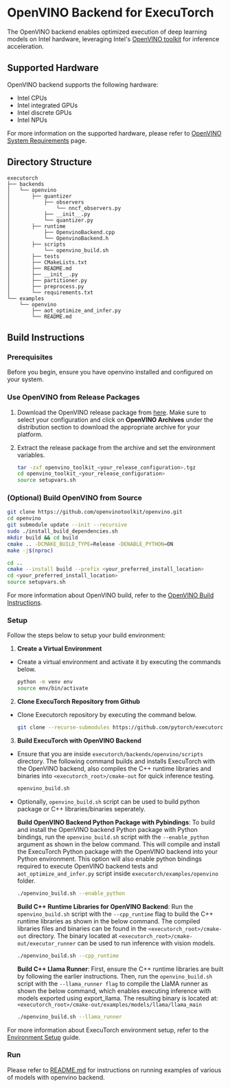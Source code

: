 # OpenVINO Backend for ExecuTorch
The OpenVINO backend enables optimized execution of deep learning models on Intel hardware, leveraging Intel's [OpenVINO toolkit](https://www.intel.com/content/www/us/en/developer/tools/openvino-toolkit/overview.html) for inference acceleration.

## Supported Hardware

OpenVINO backend supports the following hardware:

- Intel CPUs
- Intel integrated GPUs
- Intel discrete GPUs
- Intel NPUs

For more information on the supported hardware, please refer to [OpenVINO System Requirements](https://docs.openvino.ai/2025/about-openvino/release-notes-openvino/system-requirements.html) page.

## Directory Structure

```
executorch
├── backends
│   └── openvino
│       ├── quantizer
│           ├── observers
│               └── nncf_observers.py
│           ├── __init__.py
│           └── quantizer.py
│       ├── runtime
│           ├── OpenvinoBackend.cpp
│           └── OpenvinoBackend.h
│       ├── scripts
│           └── openvino_build.sh
│       ├── tests
│       ├── CMakeLists.txt
│       ├── README.md
│       ├── __init__.py
│       ├── partitioner.py
│       ├── preprocess.py
│       └── requirements.txt
└── examples
    └── openvino
        ├── aot_optimize_and_infer.py
        └── README.md
```

## Build Instructions

### Prerequisites

Before you begin, ensure you have openvino installed and configured on your system.

### Use OpenVINO from Release Packages

1. Download the OpenVINO release package from [here](https://docs.openvino.ai/2025/get-started/install-openvino.html). Make sure to select your configuration and click on **OpenVINO Archives** under the distribution section to download the appropriate archive for your platform.

2. Extract the release package from the archive and set the environment variables.

   ```bash
   tar -zxf openvino_toolkit_<your_release_configuration>.tgz
   cd openvino_toolkit_<your_release_configuration>
   source setupvars.sh
   ```

### (Optional) Build OpenVINO from Source

```bash
git clone https://github.com/openvinotoolkit/openvino.git
cd openvino
git submodule update --init --recursive
sudo ./install_build_dependencies.sh
mkdir build && cd build
cmake .. -DCMAKE_BUILD_TYPE=Release -DENABLE_PYTHON=ON
make -j$(nproc)

cd ..
cmake --install build --prefix <your_preferred_install_location>
cd <your_preferred_install_location>
source setupvars.sh
```

For more information about OpenVINO build, refer to the [OpenVINO Build Instructions](https://github.com/openvinotoolkit/openvino/blob/master/docs/dev/build_linux.md).

### Setup

Follow the steps below to setup your build environment:


1. **Create a Virtual Environment**
- Create a virtual environment and activate it by executing the commands below.
   ```bash
   python -m venv env
   source env/bin/activate
   ```
2. **Clone ExecuTorch Repository from Github**
- Clone Executorch repository by executing the command below.
   ```bash
   git clone --recurse-submodules https://github.com/pytorch/executorch.git
   ```
3. **Build ExecuTorch with OpenVINO Backend**
- Ensure that you are inside `executorch/backends/openvino/scripts` directory. The following command builds and installs ExecuTorch with the OpenVINO backend, also compiles the C++ runtime libraries and binaries into `<executorch_root>/cmake-out` for quick inference testing.
   ```bash
   openvino_build.sh
   ```
- Optionally, `openvino_build.sh` script can be used to build python package or C++ libraries/binaries seperately.

   **Build OpenVINO Backend Python Package with Pybindings**: To build and install the OpenVINO backend Python package with Python bindings, run the `openvino_build.sh` script with the `--enable_python` argument as shown in the below command. This will compile and install the ExecuTorch Python package with the OpenVINO backend into your Python environment. This option will also enable python bindings required to execute OpenVINO backend tests and `aot_optimize_and_infer.py` script inside `executorch/examples/openvino` folder.
     ```bash
   ./openvino_build.sh --enable_python
   ```
   **Build C++ Runtime Libraries for OpenVINO Backend**: Run the `openvino_build.sh` script with the `--cpp_runtime` flag to build the C++ runtime libraries as shown in the below command. The compiled libraries files and binaries can be found in the `<executorch_root>/cmake-out` directory. The binary located at `<executorch_root>/cmake-out/executor_runner` can be used to run inference with vision models.
     ```bash
   ./openvino_build.sh --cpp_runtime
   ```
   **Build C++ Llama Runner**: First, ensure the C++ runtime libraries are built by following the earlier instructions. Then, run the `openvino_build.sh` script with the `--llama_runner flag` to compile the LlaMA runner as shown the below command, which enables executing inference with models exported using export_llama. The resulting binary is located at: `<executorch_root>/cmake-out/examples/models/llama/llama_main`
     ```bash
   ./openvino_build.sh --llama_runner
   ```

For more information about ExecuTorch environment setup, refer to the [Environment Setup](https://pytorch.org/executorch/main/getting-started-setup#environment-setup) guide.

### Run

Please refer to [README.md](../../examples/openvino/README.md) for instructions on running examples of various of models with openvino backend.
